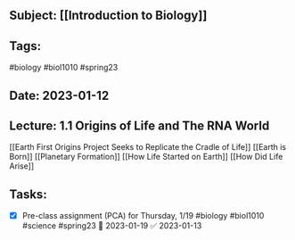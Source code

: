 ## Subject: [[Introduction to Biology]]
## Tags:
#biology #biol1010 #spring23 
## Date: 2023-01-12
## Lecture: 1.1 Origins of Life and The RNA World

[[Earth First Origins Project Seeks to Replicate the Cradle of Life]]
[[Earth is Born]]
[[Planetary Formation]]
[[How Life Started on Earth]]
[[How Did Life Arise]]

## Tasks:
- [x] Pre-class assignment (PCA) for Thursday, 1/19 #biology #biol1010 #science #spring23 📅 2023-01-19 ✅ 2023-01-13